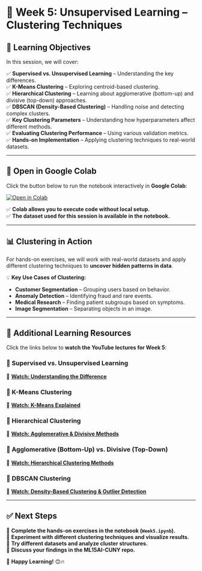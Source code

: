 # 📌 Week 5: Unsupervised Learning – Clustering Techniques  

## 🎯 Learning Objectives  
In this session, we will cover:  

✅ **Supervised vs. Unsupervised Learning** – Understanding the key differences.  
✅ **K-Means Clustering** – Exploring centroid-based clustering.  
✅ **Hierarchical Clustering** – Learning about agglomerative (bottom-up) and divisive (top-down) approaches.  
✅ **DBSCAN (Density-Based Clustering)** – Handling noise and detecting complex clusters.  
✅ **Key Clustering Parameters** – Understanding how hyperparameters affect different methods.  
✅ **Evaluating Clustering Performance** – Using various validation metrics.  
✅ **Hands-on Implementation** – Applying clustering techniques to real-world datasets.  

---  

## 📂 Open in Google Colab  
Click the button below to run the notebook interactively in **Google Colab**:  

[![Open in Colab](https://colab.research.google.com/assets/colab-badge.svg)](https://colab.research.google.com/github/PKhosravi-CityTech/ML15AI-CUNY/blob/main/Week5/Week5.ipynb)  

✅ **Colab allows you to execute code without local setup.**  
✅ **The dataset used for this session is available in the notebook.**  

---  

## 📊 Clustering in Action  
For hands-on exercises, we will work with real-world datasets and apply different clustering techniques to **uncover hidden patterns in data**.  

💡 **Key Use Cases of Clustering:**  
- **Customer Segmentation** – Grouping users based on behavior.  
- **Anomaly Detection** – Identifying fraud and rare events.  
- **Medical Research** – Finding patient subgroups based on symptoms.  
- **Image Segmentation** – Separating objects in an image.  

---  

## 🎥 Additional Learning Resources  
Click the links below to **watch the YouTube lectures for Week 5**:  

### 🔹 Supervised vs. Unsupervised Learning  
📌 **[Watch: Understanding the Difference](https://youtu.be/W01tIRP_Rqs?si=uCxhYd7Kuwuz6emb)**  

### 🔹 K-Means Clustering  
📌 **[Watch: K-Means Explained](https://youtu.be/4b5d3muPQmA?si=74FOV9jVqLgb4A6K)**  

### 🔹 Hierarchical Clustering  
📌 **[Watch: Agglomerative & Divisive Methods](https://youtu.be/8QCBl-xdeZI?si=Rdhmjo--xUagAWgV)**  

### 🔹 Agglomerative (Bottom-Up) vs. Divisive (Top-Down)  
📌 **[Watch: Hierarchical Clustering Methods](https://youtu.be/ijUMKMC4f9I?si=7Uaa7E2kLqmlpPKP)**  

### 🔹 DBSCAN Clustering  
📌 **[Watch: Density-Based Clustering & Outlier Detection](https://youtu.be/RDZUdRSDOok?si=-qagAjelrBkSLqey)**  

---  

## ✅ Next Steps  
📌 **Complete the hands-on exercises in the notebook (`Week5.ipynb`).**  
📌 **Experiment with different clustering techniques and visualize results.**  
📌 **Try different datasets and analyze cluster structures.**  
📌 **Discuss your findings in the ML15AI-CUNY repo.**  

🚀 **Happy Learning!** 😊🔥  
